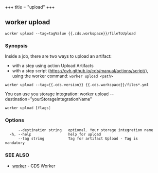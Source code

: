 +++
title = "upload"
+++
## worker upload

`worker upload --tag=tagValue {{.cds.workspace}}/fileToUpload`

### Synopsis


Inside a job, there are two ways to upload an artifact:

* with a step using action Upload Artifacts
* with a step script (https://ovh.github.io/cds/manual/actions/script/), using the worker command: `worker upload <path>`

`worker upload --tag={{.cds.version}} {{.cds.workspace}}/files*.yml`

You can use you storage integration: 
	worker upload --destination="yourStorageIntegrationName"
		

```
worker upload [flags]
```

### Options

```
      --destination string   optional. Your storage integration name
  -h, --help                 help for upload
      --tag string           Tag for artifact Upload - Tag is mandatory
```

### SEE ALSO

* [worker](/manual/components/worker/worker/)	 - CDS Worker

